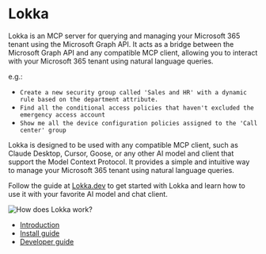 # Lokka

Lokka is an MCP server for querying and managing your Microsoft 365 tenant using the Microsoft Graph API. It acts as a bridge between the Microsoft Graph API and any compatible MCP client, allowing you to interact with your Microsoft 365 tenant using natural language queries.

e.g.:
- `Create a new security group called 'Sales and HR' with a dynamic rule based on the department attribute.` 
- `Find all the conditional access policies that haven't excluded the emergency access account`
- `Show me all the device configuration policies assigned to the 'Call center' group`

Lokka is designed to be used with any compatible MCP client, such as Claude Desktop, Cursor, Goose, or any other AI model and client that support the Model Context Protocol. It provides a simple and intuitive way to manage your Microsoft 365 tenant using natural language queries.

Follow the guide at [Lokka.dev](https://lokka.dev) to get started with Lokka and learn how to use it with your favorite AI model and chat client.

![How does Lokka work?](https://github.com/merill/lokka/blob/main/website/docs/assets/how-does-lokka-mcp-server-work.png?raw=true)

- [Introduction](https://lokka.dev/docs/intro)
- [Install guide](https://lokka.dev/docs/installation)
- [Developer guide](https://lokka.dev/docs/developer-guide)
